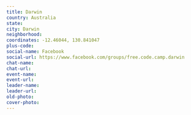 ```yaml
---
title: Darwin
country: Australia
state: 
city: Darwin
neighborhood: 
coordinates: -12.46044, 130.841047
plus-code:
social-name: Facebook
social-url: https://www.facebook.com/groups/free.code.camp.darwin
chat-name:
chat-url:
event-name:
event-url:
leader-name:
leader-url:
old-photo: 
cover-photo:
---
```

